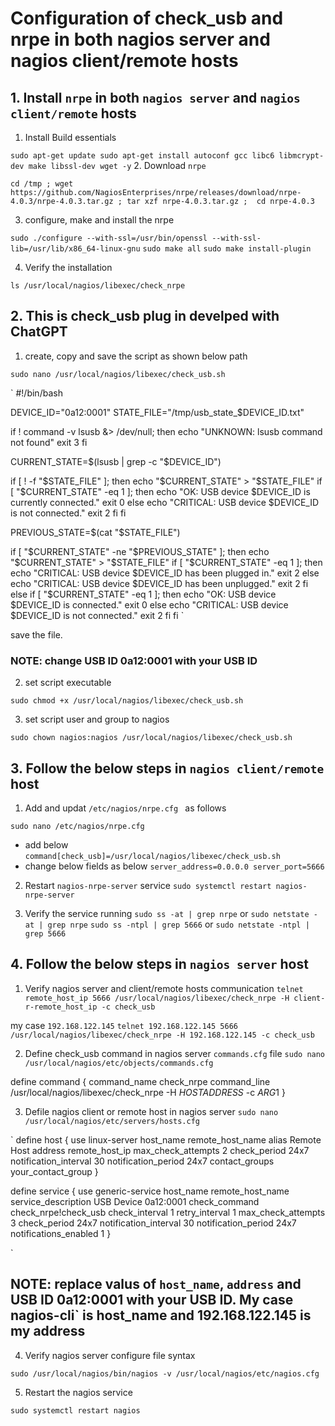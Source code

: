 # Configuration of check_usb and nrpe in both nagios server and nagios client/remote hosts

## 1. Install `nrpe` in both `nagios server` and `nagios client/remote` hosts

 1. Install Build essentials

`
sudo apt-get update
sudo apt-get install autoconf gcc libc6 libmcrypt-dev make libssl-dev wget -y
`
 2. Download `nrpe` 

`
cd /tmp ; wget https://github.com/NagiosEnterprises/nrpe/releases/download/nrpe-4.0.3/nrpe-4.0.3.tar.gz ; tar xzf nrpe-4.0.3.tar.gz ; 
cd nrpe-4.0.3
`

 3. configure, make and install the nrpe

`sudo ./configure --with-ssl=/usr/bin/openssl --with-ssl-lib=/usr/lib/x86_64-linux-gnu`
`sudo make all`
`sudo make install-plugin`

 4. Verify the installation
 
 `ls /usr/local/nagios/libexec/check_nrpe`
 
## 2. This is check_usb plug in develped with ChatGPT

 1. create, copy and save the script as shown below path
 
 `sudo nano /usr/local/nagios/libexec/check_usb.sh`

`
#!/bin/bash

DEVICE_ID="0a12:0001"
STATE_FILE="/tmp/usb_state_$DEVICE_ID.txt"


if ! command -v lsusb &> /dev/null; then
    echo "UNKNOWN: lsusb command not found"
    exit 3
fi


CURRENT_STATE=$(lsusb | grep -c "$DEVICE_ID")


if [ ! -f "$STATE_FILE" ]; then
    echo "$CURRENT_STATE" > "$STATE_FILE"
    if [ "$CURRENT_STATE" -eq 1 ]; then
        echo "OK: USB device $DEVICE_ID is currently connected."
        exit 0
    else
        echo "CRITICAL: USB device $DEVICE_ID is not connected."
        exit 2
    fi
fi

PREVIOUS_STATE=$(cat "$STATE_FILE")


if [ "$CURRENT_STATE" -ne "$PREVIOUS_STATE" ]; then
    echo "$CURRENT_STATE" > "$STATE_FILE"
    if [ "$CURRENT_STATE" -eq 1 ]; then
        echo "CRITICAL: USB device $DEVICE_ID has been plugged in."
        exit 2
    else
        echo "CRITICAL: USB device $DEVICE_ID has been unplugged."
        exit 2
    fi
else
    if [ "$CURRENT_STATE" -eq 1 ]; then
        echo "OK: USB device $DEVICE_ID is connected."
        exit 0
    else
        echo "CRITICAL: USB device $DEVICE_ID is not connected."
        exit 2
    fi
fi
`

save the file.

### NOTE: change USB ID 0a12:0001 with your USB ID

 2. set script executable
 
 `sudo chmod +x /usr/local/nagios/libexec/check_usb.sh`
 
 3. set script user and group to nagios
 
 `sudo chown nagios:nagios /usr/local/nagios/libexec/check_usb.sh`


## 3. Follow the below steps in `nagios client/remote` host

 1. Add and updat `/etc/nagios/nrpe.cfg ` as follows
 
 `sudo nano /etc/nagios/nrpe.cfg`
  - add below 	
    `command[check_usb]=/usr/local/nagios/libexec/check_usb.sh`
  - change below fields as below
    `server_address=0.0.0.0
     server_port=5666`
 2. Restart `nagios-nrpe-server` service
 `sudo systemctl restart nagios-nrpe-server`
 
 3. Verify the service running
 `sudo ss -at | grep nrpe` or `sudo netstate -at | grep nrpe`
 `sudo ss -ntpl | grep 5666` or `sudo netstate -ntpl | grep 5666`
  
## 4. Follow the below steps in `nagios server` host

 1. Verify nagios server and client/remote hosts communication
 `telnet remote_host_ip 5666
 /usr/local/nagios/libexec/check_nrpe -H client-r-remote_host_ip -c check_usb`
 
 
 my case `192.168.122.145`
 `telnet 192.168.122.145 5666
 /usr/local/nagios/libexec/check_nrpe -H 192.168.122.145 -c check_usb`
  
 
 2. Define check_usb command in nagios server `commands.cfg` file
 `sudo nano /usr/local/nagios/etc/objects/commands.cfg`
 
 define command {
    command_name    check_nrpe
    command_line    /usr/local/nagios/libexec/check_nrpe -H $HOSTADDRESS$ -c $ARG1$
 }

 3. Defile nagios client or remote host in nagios server
 `sudo nano /usr/local/nagios/etc/servers/hosts.cfg`
 
 `
 define host {
    use                     linux-server
    host_name               remote_host_name
    alias                   Remote Host
    address                 remote_host_ip
    max_check_attempts      2
    check_period            24x7
    notification_interval   30
    notification_period     24x7
    contact_groups          your_contact_group
}

define service {
    use                     generic-service
    host_name               remote_host_name
    service_description     USB Device 0a12:0001
    check_command           check_nrpe!check_usb
    check_interval          1
    retry_interval          1
    max_check_attempts      3
    check_period            24x7
    notification_interval   30
    notification_period     24x7
    notifications_enabled   1
}

`

## NOTE: replace valus of `host_name`, `address` and USB ID 0a12:0001 with your USB ID. My case nagios-cli` is host_name and 192.168.122.145 is my address

 4. Verify nagios server configure file syntax
 
 `sudo /usr/local/nagios/bin/nagios -v /usr/local/nagios/etc/nagios.cfg`
 
 5. Restart the nagios service
 
 `sudo systemctl restart nagios`
